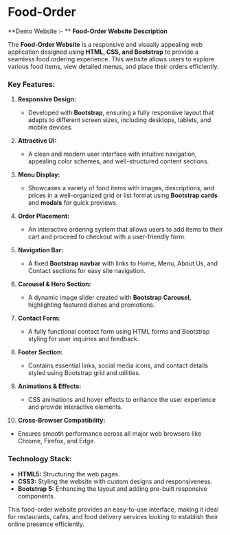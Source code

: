 # Food-Order
**Demo Website :- **
**Food-Order Website Description**  

The **Food-Order Website** is a responsive and visually appealing web application designed using **HTML, CSS, and Bootstrap** to provide a seamless food ordering experience. This website allows users to explore various food items, view detailed menus, and place their orders efficiently.  

### **Key Features:**  

1. **Responsive Design:**  
   - Developed with **Bootstrap**, ensuring a fully responsive layout that adapts to different screen sizes, including desktops, tablets, and mobile devices.  
   
2. **Attractive UI:**  
   - A clean and modern user interface with intuitive navigation, appealing color schemes, and well-structured content sections.  

3. **Menu Display:**  
   - Showcases a variety of food items with images, descriptions, and prices in a well-organized grid or list format using **Bootstrap cards** and **modals** for quick previews.  

4. **Order Placement:**  
   - An interactive ordering system that allows users to add items to their cart and proceed to checkout with a user-friendly form.  

5. **Navigation Bar:**  
   - A fixed **Bootstrap navbar** with links to Home, Menu, About Us, and Contact sections for easy site navigation.  

6. **Carousel & Hero Section:**  
   - A dynamic image slider created with **Bootstrap Carousel**, highlighting featured dishes and promotions.  

7. **Contact Form:**  
   - A fully functional contact form using HTML forms and Bootstrap styling for user inquiries and feedback.  

8. **Footer Section:**  
   - Contains essential links, social media icons, and contact details styled using Bootstrap grid and utilities.  

9. **Animations & Effects:**  
   - CSS animations and hover effects to enhance the user experience and provide interactive elements.  

10. **Cross-Browser Compatibility:**  
   - Ensures smooth performance across all major web browsers like Chrome, Firefox, and Edge.  

### **Technology Stack:**  
- **HTML5:** Structuring the web pages.  
- **CSS3:** Styling the website with custom designs and responsiveness.  
- **Bootstrap 5:** Enhancing the layout and adding pre-built responsive components.  

This food-order website provides an easy-to-use interface, making it ideal for restaurants, cafes, and food delivery services looking to establish their online presence efficiently.
